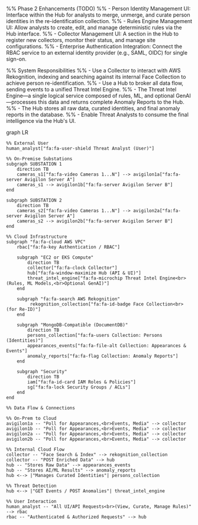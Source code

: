 %% Phase 2 Enhancements (TODO)
%% - Person Identity Management UI: Interface within the Hub for analysts to merge, unmerge, and curate person identities in the re-identification collection.
%% - Rules Engine Management UI: Allow analysts to create, edit, and manage deterministic rules via the Hub interface.
%% - Collector Management UI: A section in the Hub to register new collectors, monitor their status, and manage site configurations.
%% - Enterprise Authentication Integration: Connect the RBAC service to an external identity provider (e.g., SAML, OIDC) for single sign-on.

%% System Responsibilities
%% - Use a Collector to interact with AWS Rekognition, indexing and searching against its internal Face Collection to achieve person re-identification.
%% - Use a Hub to broker all data flow, sending events to a unified Threat Intel Engine.
%% - The Threat Intel Engine—a single logical service composed of rules, ML, and optional GenAI—processes this data and returns complete Anomaly Reports to the Hub.
%% - The Hub stores all raw data, curated identities, and final anomaly reports in the database.
%% - Enable Threat Analysts to consume the final intelligence via the Hub's UI.

graph LR

    %% External User
    human_analyst["fa:fa-user-shield Threat Analyst (User)"]

    %% On-Premise Substations
    subgraph SUBSTATION 1
        direction TB
        cameras_s1["fa:fa-video Cameras 1...N"] --> avigilon1a["fa:fa-server Avigilon Server A"]
        cameras_s1 --> avigilon1b["fa:fa-server Avigilon Server B"]
    end

    subgraph SUBSTATION 2
        direction TB
        cameras_s2["fa:fa-video Cameras 1...N"] --> avigilon2a["fa:fa-server Avigilon Server A"]
        cameras_s2 --> avigilon2b["fa:fa-server Avigilon Server B"]
    end

    %% Cloud Infrastructure
    subgraph "fa:fa-cloud AWS VPC"
        rbac["fa:fa-key Authentication / RBAC"]
        
        subgraph "EC2 or EKS Compute"
            direction TB
            collector["fa:fa-clock Collector"]
            hub["fa:fa-window-maximize Hub (API & UI)"]
            threat_intel_engine["fa:fa-microchip Threat Intel Engine<br>(Rules, ML Models,<br>Optional GenAI)"]
        end

        subgraph "fa:fa-search AWS Rekognition"
             rekognition_collection["fa:fa-id-badge Face Collection<br>(for Re-ID)"]
        end

        subgraph "MongoDB-Compatible (DocumentDB)"
            direction TB
            persons_collection["fa:fa-users Collection: Persons (Identities)"]
            appearances_events["fa:fa-file-alt Collection: Appearances & Events"]
            anomaly_reports["fa:fa-flag Collection: Anomaly Reports"]
        end
        
        subgraph "Security"
            direction TB
            iam["fa:fa-id-card IAM Roles & Policies"]
            sg["fa:fa-lock Security Groups / ACLs"]
        end
    end

    %% Data Flow & Connections

    %% On-Prem to Cloud
    avigilon1a -- "Poll for Appearances,<br>Events, Media" --> collector
    avigilon1b -- "Poll for Appearances,<br>Events, Media" --> collector
    avigilon2a -- "Poll for Appearances,<br>Events, Media" --> collector
    avigilon2b -- "Poll for Appearances,<br>Events, Media" --> collector

    %% Internal Cloud Flow
    collector -- "Face Search & Index" --> rekognition_collection
    collector -- "POST Enriched Data" --> hub
    hub -- "Stores Raw Data" --> appearances_events
    hub -- "Stores AI/ML Results" --> anomaly_reports
    hub <--> |"Manages Curated Identities"| persons_collection

    %% Threat Detection
    hub <--> |"GET Events / POST Anomalies"| threat_intel_engine

    %% User Interaction
    human_analyst -- "All UI/API Requests<br>(View, Curate, Manage Rules)" --> rbac
    rbac -- "Authenticated & Authorized Requests" --> hub
